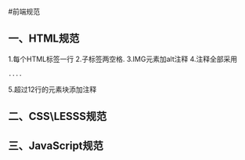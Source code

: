 #前端规范
## 一、HTML规范
1.每个HTML标签一行
2.子标签两空格.
3.IMG元素加alt注释
4.注释全部采用 
  <!-- comment Begin -->
	....
  <!-- comment Begin -->

5.超过12行的元素块添加注释

## 二、CSS\LESSS规范

## 三、JavaScript规范


